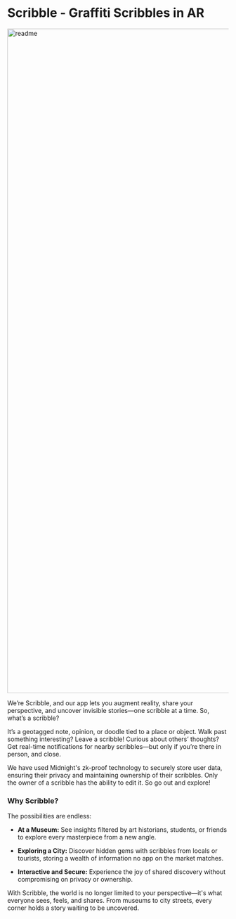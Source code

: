 # Scribble - Graffiti Scribbles in AR

<img width="1512" alt="readme" src="https://github.com/user-attachments/assets/7e86b962-2ccd-44f4-a85d-ce01e4ebde6a" />

We’re Scribble, and our app lets you augment reality, share your perspective, and uncover invisible stories—one scribble at a time. So, what’s a scribble?

It’s a geotagged note, opinion, or doodle tied to a place or object. Walk past something interesting? Leave a scribble! Curious about others’ thoughts? Get real-time notifications for nearby scribbles—but only if you’re there in person, and close.

We have used Midnight's zk-proof technology to securely store user data, ensuring their privacy and maintaining ownership of their scribbles. Only the owner of a scribble has the ability to edit it. So go out and explore!

### Why Scribble?

The possibilities are endless:

- **At a Museum:** See insights filtered by art historians, students, or friends to explore every masterpiece from a new angle.

- **Exploring a City:** Discover hidden gems with scribbles from locals or tourists, storing a wealth of information no app on the market matches.

- **Interactive and Secure:** Experience the joy of shared discovery without compromising on privacy or ownership.

With Scribble, the world is no longer limited to your perspective—it's what everyone sees, feels, and shares. From museums to city streets, every corner holds a story waiting to be uncovered.
